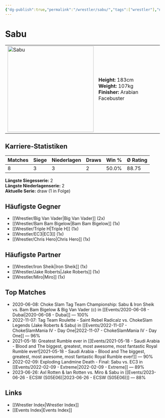 ```yaml
---
{"dg-publish":true,"permalink":"/wrestler/sabu/","tags":["wrestler"],"noteIcon":"","created":"2025-08-11T09:33:20.887+02:00"}
---
```



# Sabu

<table>
<tr>
<td><img src="Sabu.png" width="280" alt="Sabu"></td>
<td>
<b>Height:</b> 183cm<br>
<b>Weight:</b> 107kg<br>
<b>Finisher:</b> Arabian Facebuster<br>
</td>
</tr>
</table>

## Karriere-Statistiken

| Matches | Siege | Niederlagen | Draws | Win % | Ø Rating |
|---------|-------|-------------|-------|-------|-----------|
| 8 | 3 | 3 | 2 | 50.0% | 88.75 |

**Längste Siegesserie:** 2<br>**Längste Niederlagenserie:** 2<br>**Aktuelle Serie:** draw (1 in Folge)


## Häufigste Gegner
- [[Wrestler/Big Van Vader\|Big Van Vader]] (2x)
- [[Wrestler/Bam Bam Bigelow\|Bam Bam Bigelow]] (1x)
- [[Wrestler/Triple H\|Triple H]] (1x)
- [[Wrestler/EC3\|EC3]] (1x)
- [[Wrestler/Chris Hero\|Chris Hero]] (1x)

## Häufigste Partner
- [[Wrestler/Iron Sheik\|Iron Sheik]] (1x)
- [[Wrestler/Jake Roberts\|Jake Roberts]] (1x)
- [[Wrestler/Miro\|Miro]] (1x)

## Top Matches
- 2020-06-08: Choke Slam Tag Team Championship: Sabu  & Iron Sheik vs. Bam Bam Bigelow & Big Van Vader (c) in [[Events/2020-06-08 - Dubai\|2020-06-08 - Dubai]] — 100%
- 2022-11-07: Tag Team Roulette - Saint Rebel Radicalz vs. ChokeSlam Legends (Jake Roberts & Sabu) in [[Events/2022-11-07 - ChokeSlamMania IV - Day One\|2022-11-07 - ChokeSlamMania IV - Day One]] — 96%
- 2021-05-18: Greatest Rumble ever in [[Events/2021-05-18 - Saudi Arabia - Blood and The biggest, greatest, most awesome, most fantastic Royal Rumble ever!\|2021-05-18 - Saudi Arabia - Blood and The biggest, greatest, most awesome, most fantastic Royal Rumble ever!]] — 90%
- 2022-02-09: Exploding Landmine Death - Final: Sabu vs. EC3 in [[Events/2022-02-09 - Extreme\|2022-02-09 - Extreme]] — 89%
- 2023-06-26: Axl Rotten & Ian Rotten vs. Miro & Sabu in [[Events/2023-06-26 - ECSW (S05E06)\|2023-06-26 - ECSW (S05E06)]] — 88%

## Links
- [[Wrestler Index\|Wrestler Index]]
- [[Events Index\|Events Index]]
